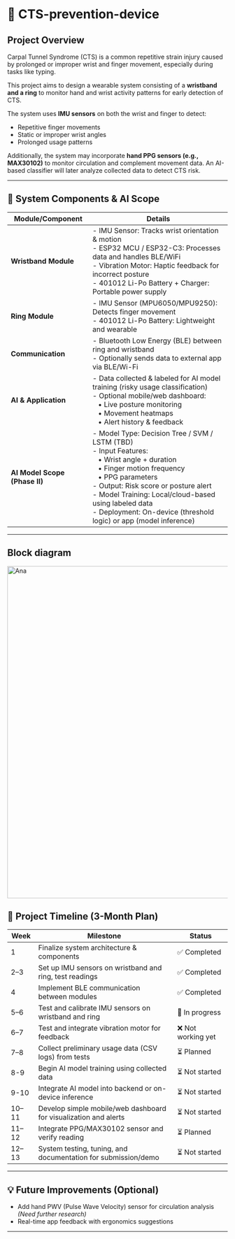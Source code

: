 # 📎 CTS-prevention-device

## Project Overview

Carpal Tunnel Syndrome (CTS) is a common repetitive strain injury caused by prolonged or improper wrist and finger movement, especially during tasks like typing.

This project aims to design a wearable system consisting of a **wristband and a ring** to monitor hand and wrist activity patterns for early detection of CTS.  

The system uses **IMU sensors** on both the wrist and finger to detect:  

- Repetitive finger movements  
- Static or improper wrist angles  
- Prolonged usage patterns  

Additionally, the system may incorporate **hand PPG sensors (e.g., MAX30102)** to monitor circulation and complement movement data. An AI-based classifier will later analyze collected data to detect CTS risk.

---

## 🧩 System Components & AI Scope

| Module/Component        | Details                                                                                       |
|------------------------|-----------------------------------------------------------------------------------------------|
| **Wristband Module**   | - IMU Sensor: Tracks wrist orientation & motion<br>- ESP32 MCU / ESP32-C3: Processes data and handles BLE/WiFi<br>- Vibration Motor: Haptic feedback for incorrect posture<br>- 401012 Li-Po Battery + Charger: Portable power supply |
| **Ring Module**        | - IMU Sensor (MPU6050/MPU9250): Detects finger movement<br>- 401012 Li-Po Battery: Lightweight and wearable |
| **Communication**      | - Bluetooth Low Energy (BLE) between ring and wristband<br>- Optionally sends data to external app via BLE/Wi-Fi |
| **AI & Application**   | - Data collected & labeled for AI model training (risky usage classification)<br>- Optional mobile/web dashboard:<br> &nbsp;&nbsp; • Live posture monitoring<br> &nbsp;&nbsp; • Movement heatmaps<br> &nbsp;&nbsp; • Alert history & feedback |
| **AI Model Scope (Phase II)** | - Model Type: Decision Tree / SVM / LSTM (TBD)<br>- Input Features:<br> &nbsp;&nbsp; • Wrist angle + duration<br> &nbsp;&nbsp; • Finger motion frequency<br> &nbsp;&nbsp; • PPG parameters<br>- Output: Risk score or posture alert<br>- Model Training: Local/cloud-based using labeled data<br>- Deployment: On-device (threshold logic) or app (model inference) |

---

## Block diagram

<img width="1880" height="760" alt="Ana" src="https://github.com/user-attachments/assets/2ce5b96a-18f3-45b1-af5c-67bcaa807c89" />

## 📅 Project Timeline (3-Month Plan)

| Week | Milestone | Status |
|------|-----------|--------|
| 1    | Finalize system architecture & components | ✅ Completed |
| 2–3  | Set up IMU sensors on wristband and ring, test readings | ✅ Completed |
| 4    | Implement BLE communication between modules | ✅ Completed |
| 5–6  | Test and calibrate IMU sensors on wristband and ring | 🔄 In progress |
| 6–7  | Test and integrate vibration motor for feedback | ❌ Not working yet |
| 7–8  | Collect preliminary usage data (CSV logs) from tests | ⏳ Planned |
| 8-9  | Begin AI model training using collected data | ⏳ Not started |
| 9-10 | Integrate AI model into backend or on-device inference | ⏳ Not started |
| 10–11 | Develop simple mobile/web dashboard for visualization and alerts | ⏳ Not started |
| 11–12 | Integrate PPG/MAX30102 sensor and verify reading |⏳ Planned |
| 12–13 | System testing, tuning, and documentation for submission/demo | ⏳ Not started |

---

## 💡 Future Improvements (Optional)
- Add hand PWV (Pulse Wave Velocity) sensor for circulation analysis *(Need further research)*
- Real-time app feedback with ergonomics suggestions

---
